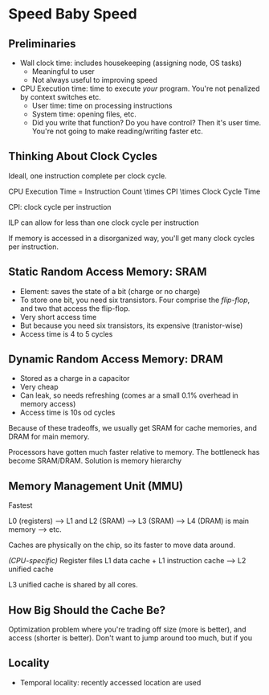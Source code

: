 # Speed Baby Speed

## Preliminaries
- Wall clock time: includes housekeeping (assigning node, OS tasks)
    - Meaningful to user
    - Not always useful to improving speed
- CPU Execution time: time to execute *your* program. You're not penalized by context switches etc.
    - User time: time on processing instructions
    - System time: opening files, etc.
    - Did you write that function? Do you have control? Then it's user time. You're not going to make reading/writing faster etc.

## Thinking About Clock Cycles

Ideall, one instruction complete per clock cycle.

CPU Execution Time = Instruction Count \times CPI \times Clock Cycle Time

CPI: clock cycle per instruction

ILP can allow for less than one clock cycle per instruction

If memory is accessed in a disorganized way, you'll get many clock cycles per instruction.

## Static Random Access Memory: SRAM
- Element: saves the state of a bit (charge or no charge)
- To store one bit, you need six transistors. Four comprise the *flip-flop*, and two that access the flip-flop.
- Very short access time
- But because you need six transistors, its expensive (tranistor-wise)
- Access time is 4 to 5 cycles

## Dynamic Random Access Memory: DRAM
- Stored as a charge in a capacitor
- Very cheap
- Can leak, so needs refreshing (comes ar a small 0.1% overhead in memory access)
- Access time is 10s od cycles

Because of these tradeoffs, we usually get SRAM for cache memories, and DRAM for main memory.

Processors have gotten much faster relative to memory. The bottleneck has become SRAM/DRAM. Solution is memory hierarchy

## Memory Management Unit (MMU)
Fastest

L0 (registers) --> L1 and L2 (SRAM) --> L3 (SRAM) --> L4 (DRAM) is main memory --> etc.

Caches are physically on the chip, so its faster to move data around.

*(CPU-specific)*
Register files
L1 data cache + L1 instruction cache --> L2 unified cache

L3 unified cache is shared by all cores.

## How Big Should the Cache Be?
Optimization problem where you're trading off size (more is better), and access (shorter is better). Don't want to jump around too much, but if you 

## Locality
- Temporal locality: recently accessed location are used 
